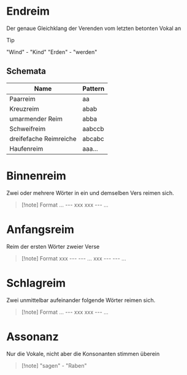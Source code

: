 # Endreim
Der genaue Gleichklang der Verenden vom letzten betonten Vokal an

> [!tip]
> "Wind" - "Kind"
> "Erden" - "werden"

## Schemata

| Name                   | Pattern |
| ---------------------- | ------- |
| Paarreim               | aa      |
| Kreuzreim              | abab    |
| umarmender Reim        | abba    |
| Schweifreim            | aabccb  |
| dreifefache Reimreiche | abcabc  |
| Haufenreim             | aaa...  |

# Binnenreim
Zwei oder mehrere Wörter in ein und demselben Vers reimen sich.

> [!note] Format
> ... --- xxx xxx --- ...

# Anfangsreim
Reim der ersten Wörter zweier Verse

> [!note] Format
> xxx --- --- ...
> xxx --- --- ...

# Schlagreim
Zwei unmittelbar aufeinander folgende Wörter reimen sich.

> [!note] Format
> ... --- xxx xxx --- ...

# Assonanz
Nur die Vokale, nicht aber die Konsonanten stimmen überein

> [!note] "sagen" - "Raben"
